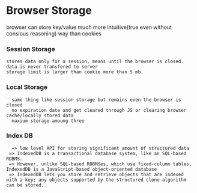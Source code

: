 # Browser Storage
  browser can store key/value much more intuitive(true even without consious reasoning) way than cookies

  ### Session Storage
    stores data only for a session, means until the browser is closed.
    data is never transfered to server
    storage limit is larger than cookie more than 5 mb.
    
  ### Local Storage
      same thing like session storage but remains even the browser is closed 
      no expiration date and get cleared through JS or clearing browser cache/locally stored data
      maxium storage amoung three

  ### Index DB
      => low level API for storing significant amount of structured data
     => IndexedDB is a transactional database system, like an SQL-based RDBMS.
     => However, unlike SQL-based RDBMSes, which use fixed-column tables, IndexedDB is a JavaScript-based object-oriented database
     => IndexedDB lets you store and retrieve objects that are indexed with a key; any objects supported by the structured clone algorithm can be stored.
